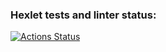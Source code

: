 ### Hexlet tests and linter status:
[![Actions Status](https://github.com/Felarn/frontend-project-11/workflows/hexlet-check/badge.svg)](https://github.com/Felarn/frontend-project-11/actions)